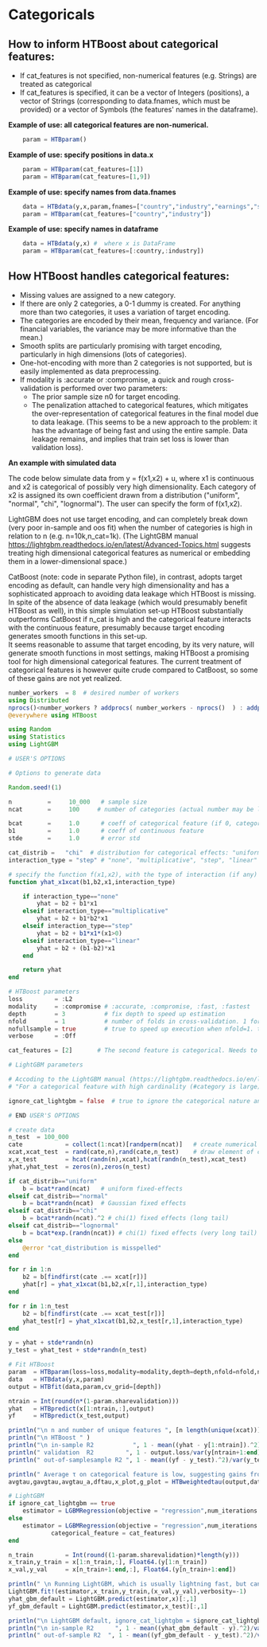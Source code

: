 # Categoricals

## How to inform HTBoost about categorical features: 

- If cat_features is not specified, non-numerical features (e.g. Strings) are treated as categorical
- If cat_features is specified, it can be a vector of Integers (positions), a vector of Strings (corresponding to 
  data.fnames, which must be provided) or a vector of Symbols (the features' names in the dataframe).

**Example of use: all categorical features are non-numerical.**
```julia 
    param = HTBparam()  
```
**Example of use: specify positions in data.x**
```julia 
    param = HTBparam(cat_features=[1])
    param = HTBparam(cat_features=[1,9])
```
**Example of use: specify names from data.fnames** 
```julia 
    data = HTBdata(y,x,param,fnames=["country","industry","earnings","sales"]) 
    param = HTBparam(cat_features=["country","industry"])
```

**Example of use: specify names in dataframe** 
```julia 
    data = HTBdata(y,x) #  where x is DataFrame                           
    param = HTBparam(cat_features=[:country,:industry])         
```

## How HTBoost handles categorical features:

- Missing values are assigned to a new category.
- If there are only 2 categories, a 0-1 dummy is created. For anything more than two categories, it uses a variation of target encoding.
- The categories are encoded by their mean, frequency and variance. (For financial variables, the variance may be more informative than the mean.)
- Smooth splits are particularly promising with target encoding, particularly in high dimensions (lots of categories). 
- One-hot-encoding with more than 2 categories is not supported, but is easily implemented as data preprocessing.
- If modality is :accurate or :compromise, a quick and rough cross-validation is performed over two parameters:
  - The prior sample size n0 for target encoding.
  - The penalization attached to categorical features, which mitigates the over-representation of categorical features
    in the final model due to data leakage. (This seems to be a new approach to the problem: it has the advantage of
    being fast and using the entire sample. Data leakage remains, and implies that train set loss is lower than validation loss). 


**An example with simulated data**

The code below simulate data from y = f(x1,x2) + u, where x1 is continuous and x2 is categorical of possibly very high dimensionality.
Each category of x2 is assigned its own coefficient drawn from a distribution ("uniform", "normal", "chi", "lognormal").
The user can specify the form of f(x1,x2).

LightGBM does not use target encoding, and can completely break down (very poor in-sample and oos fit) when the number of categories
is high in relation to n (e.g. n=10k,n_cat=1k). (The LightGBM manual https://lightgbm.readthedocs.io/en/latest/Advanced-Topics.html suggests
treating high dimensional categorical features as numerical or embedding them in a lower-dimensional space.)

CatBoost (note: code in separate Python file), in contrast, adopts target encoding as default, can handle very high dimensionality and
has a sophisticated approach to avoiding data leakage which HTBoost is missing.
In spite of the absence of data leakage (which would presumably benefit HTBoost as well), in this simple simulation set-up
HTBoost substantially outperforms CatBoost if n_cat is high and the categorical feature interacts with the continuous feature,
presumably because target encoding generates smooth functions in this set-up.   
It seems reasonable to assume that target encoding, by its very nature, will generate smooth functions in most settings, making 
HTBoost a promising tool for high dimensional categorical features. The current treatment of categorical features is however quite
crude compared to CatBoost, so some of these gains are not yet realized. 

```julia
number_workers  = 8  # desired number of workers
using Distributed
nprocs()<number_workers ? addprocs( number_workers - nprocs()  ) : addprocs(0)
@everywhere using HTBoost

using Random
using Statistics
using LightGBM

# USER'S OPTIONS 

# Options to generate data 

Random.seed!(1)

n          =     10_000   # sample size   
ncat       =     100     # number of categories (actual number may be lower as they are drawn with reimmission)

bcat       =     1.0      # coeff of categorical feature (if 0, categories are not predictive)
b1         =     1.0      # coeff of continuous feature 
stde       =     1.0      # error std

cat_distrib =   "chi"  # distribution for categorical effects: "uniform", "normal", "chi", "lognormal" for U(0,1), N(0,1), chi-square(1), lognormal(0,1)
interaction_type = "step" # "none", "multiplicative", "step", "linear"

# specify the function f(x1,x2), with the type of interaction (if any) between x1 (continuous) and x2 (categorical)
function yhat_x1xcat(b1,b2,x1,interaction_type)

    if interaction_type=="none"
        yhat = b2 + b1*x1
    elseif interaction_type=="multiplicative"     
        yhat = b2 + b1*b2*x1
    elseif interaction_type=="step"     
        yhat = b2 + b1*x1*(x1>0)    
    elseif interaction_type=="linear"  
        yhat = b2 + (b1-b2)*x1
    end 

    return yhat
end 

# HTBoost parameters 
loss         = :L2
modality     = :compromise # :accurate, :compromise, :fast, :fastest
depth        = 3           # fix depth to speed up estimation  
nfold        = 1           # number of folds in cross-validation. 1 for fair comparison with LightGBM 
nofullsample = true        # true to speed up execution when nfold=1. true for fair comparison with LightGBM 
verbose      = :Off

cat_features = [2]       # The second feature is categorical. Needs to be an input in param (see below) since it is numerical.  

# LightGBM parameters 

# Accoding to the LightGBM manual (https://lightgbm.readthedocs.io/en/latest/Advanced-Topics.html):
# "For a categorical feature with high cardinality (#category is large), it often works best to treat the feature as numeric, either by simply ignoring the categorical interpretation of the integers or by embedding the categories in a low-dimensional numeric space."

ignore_cat_lightgbm = false  # true to ignore the categorical nature and treat as numerical in lightGBM 

# END USER'S OPTIONS   

# create data 
n_test  = 100_000 
cate            = collect(1:ncat)[randperm(ncat)]   # create numerical categories (integers) 
xcat,xcat_test  = rand(cate,n),rand(cate,n_test)    # draw element of categorical features from the list of categories
x,x_test        = hcat(randn(n),xcat),hcat(randn(n_test),xcat_test)
yhat,yhat_test  = zeros(n),zeros(n_test)

if cat_distrib=="uniform"
    b = bcat*rand(ncat)   # uniform fixed-effects
elseif cat_distrib=="normal"
    b = bcat*randn(ncat)  # Gaussian fixed effects
elseif cat_distrib=="chi"                        
    b = bcat*randn(ncat).^2 # chi(1) fixed effects (long tail)
elseif cat_distrib=="lognormal"                        
    b = bcat*exp.(randn(ncat)) # chi(1) fixed effects (very long tail)
else
    @error "cat_distribution is misspelled"
end 

for r in 1:n
    b2 = b[findfirst(cate .== xcat[r])]
    yhat[r] = yhat_x1xcat(b1,b2,x[r,1],interaction_type) 
end

for r in 1:n_test
    b2 = b[findfirst(cate .== xcat_test[r])] 
    yhat_test[r] = yhat_x1xcat(b1,b2,x_test[r,1],interaction_type) 
end

y = yhat + stde*randn(n)
y_test = yhat_test + stde*randn(n_test)

# Fit HTBoost 
param  = HTBparam(loss=loss,modality=modality,depth=depth,nfold=nfold,nofullsample=nofullsample,verbose=verbose,cat_features=cat_features)
data   = HTBdata(y,x,param)
output = HTBfit(data,param,cv_grid=[depth])

ntrain = Int(round(n*(1-param.sharevalidation)))
yhat   = HTBpredict(x[1:ntrain,:],output) 
yf     = HTBpredict(x_test,output) 

println("\n n and number of unique features ", [n length(unique(xcat))])
println("\n HTBoost " )
println("\n in-sample R2           ", 1 - mean((yhat - y[1:ntrain]).^2)/var(y[1:ntrain])  )
println(" validation  R2         ", 1 - output.loss/var(y[ntrain+1:end]) )
println(" out-of-samplesample R2 ", 1 - mean((yf - y_test).^2)/var(y_test) )

println(" Average τ on categorical feature is low, suggesting gains from smoothness. ")
avgtau,gavgtau,avgtau_a,dftau,x_plot,g_plot = HTBweightedtau(output,data,verbose=true,best_model=false)

# LightGBM
if ignore_cat_lightgbm == true
    estimator = LGBMRegression(objective = "regression",num_iterations = 1000,early_stopping_round = 100)
else 
    estimator = LGBMRegression(objective = "regression",num_iterations = 1000,early_stopping_round = 100,
            categorical_feature = cat_features)
end 

n_train         = Int(round((1-param.sharevalidation)*length(y)))
x_train,y_train = x[1:n_train,:], Float64.(y[1:n_train])
x_val,y_val     = x[n_train+1:end,:], Float64.(y[n_train+1:end])

println(" \n Running LightGBM, which is usually lightning fast, but can be quite slow with high-dimensional categorical features.")
LightGBM.fit!(estimator,x_train,y_train,(x_val,y_val),verbosity=-1)
yhat_gbm_default = LightGBM.predict(estimator,x)[:,1]
yf_gbm_default = LightGBM.predict(estimator,x_test)[:,1]

println("\n LightGBM default, ignore_cat_lightgbm = $ignore_cat_lightgbm  " )
println("\n in-sample R2      ", 1 - mean((yhat_gbm_default - y).^2)/var(y)  )
println(" out-of-sample R2  ", 1 - mean((yf_gbm_default - y_test).^2)/var(y_test) )

```
